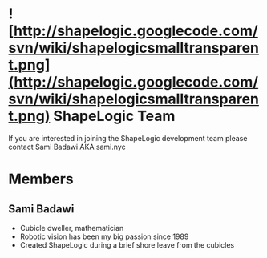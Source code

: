 # ![http://shapelogic.googlecode.com/svn/wiki/shapelogicsmalltransparent.png](http://shapelogic.googlecode.com/svn/wiki/shapelogicsmalltransparent.png) ShapeLogic Team #

If you are interested in joining the ShapeLogic development team please contact Sami Badawi AKA sami.nyc

# Members #

## Sami Badawi ##
  * Cubicle dweller, mathematician
  * Robotic vision has been my big passion since 1989
  * Created ShapeLogic during a brief shore leave from the cubicles
